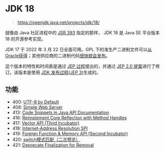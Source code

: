# JDK 18

> https://openjdk.java.net/projects/jdk/18/

就像由 Java 社区进程中的 [JSR 393](https://openjdk.java.net/projects/jdk/18/spec) 指定的那样， JDK 18 是 Java SE 平台版本 18 的开源参考实现。

JDK 17 于 2022 年 3 月 22 日全面可用。GPL 下的准生产二进制文件可以[从Oracle获得](http://jdk.java.net/18)；其他供应商的二进制代码[很快就会发布](http://openjdk.java.net/install)。

这个版本的特性和时间表是通过 [JEP 过程](http://openjdk.java.net/jeps/)提出的，并通过 [JEP 2.0 提案](http://cr.openjdk.java.net/~mr/jep/jep-2.0-02.html)进行了修订。该版本是使用 [JDK 发布过程(JEP 3)](http://openjdk.java.net/jeps/3)生成的。

## 功能

* 400:  [UTF-8 by Default](https://openjdk.java.net/jeps/400)
* 408:  [Simple Web Server](https://openjdk.java.net/jeps/408)
* 413:  [Code Snippets in Java API Documentation](https://openjdk.java.net/jeps/413) 
* 416:  [Reimplement Core Reflection with Method Handles](https://openjdk.java.net/jeps/416) 
* 417:  [Vector API (Third Incubator)](https://openjdk.java.net/jeps/417) 
* 418:  [Internet-Address Resolution SPI](https://openjdk.java.net/jeps/418) 
* 419:  [Foreign Function & Memory API (Second Incubator)](https://openjdk.java.net/jeps/419) 
* 420:  [switch模式匹配（二次预览）](https://openjdk.java.net/jeps/420) 
* 421:  [Deprecate Finalization for Removal](https://openjdk.java.net/jeps/421) 